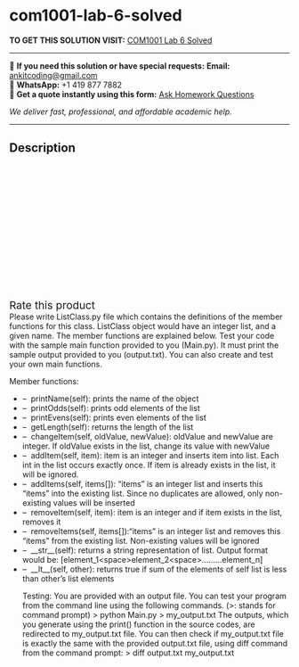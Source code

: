 # com1001-lab-6-solved
**TO GET THIS SOLUTION VISIT:** [COM1001 Lab 6 Solved](https://www.ankitcodinghub.com/product/com1001-lab-6-solved/)


---

📩 **If you need this solution or have special requests:** **Email:** ankitcoding@gmail.com  
📱 **WhatsApp:** +1 419 877 7882  
📄 **Get a quote instantly using this form:** [Ask Homework Questions](https://www.ankitcodinghub.com/services/ask-homework-questions/)

*We deliver fast, professional, and affordable academic help.*

---

<h2>Description</h2>



<div class="kk-star-ratings kksr-auto kksr-align-center kksr-valign-top" data-payload="{&quot;align&quot;:&quot;center&quot;,&quot;id&quot;:&quot;99929&quot;,&quot;slug&quot;:&quot;default&quot;,&quot;valign&quot;:&quot;top&quot;,&quot;ignore&quot;:&quot;&quot;,&quot;reference&quot;:&quot;auto&quot;,&quot;class&quot;:&quot;&quot;,&quot;count&quot;:&quot;0&quot;,&quot;legendonly&quot;:&quot;&quot;,&quot;readonly&quot;:&quot;&quot;,&quot;score&quot;:&quot;0&quot;,&quot;starsonly&quot;:&quot;&quot;,&quot;best&quot;:&quot;5&quot;,&quot;gap&quot;:&quot;4&quot;,&quot;greet&quot;:&quot;Rate this product&quot;,&quot;legend&quot;:&quot;0\/5 - (0 votes)&quot;,&quot;size&quot;:&quot;24&quot;,&quot;title&quot;:&quot;COM1001 Lab 6 Solved&quot;,&quot;width&quot;:&quot;0&quot;,&quot;_legend&quot;:&quot;{score}\/{best} - ({count} {votes})&quot;,&quot;font_factor&quot;:&quot;1.25&quot;}">

<div class="kksr-stars">

<div class="kksr-stars-inactive">
            <div class="kksr-star" data-star="1" style="padding-right: 4px">


<div class="kksr-icon" style="width: 24px; height: 24px;"></div>
        </div>
            <div class="kksr-star" data-star="2" style="padding-right: 4px">


<div class="kksr-icon" style="width: 24px; height: 24px;"></div>
        </div>
            <div class="kksr-star" data-star="3" style="padding-right: 4px">


<div class="kksr-icon" style="width: 24px; height: 24px;"></div>
        </div>
            <div class="kksr-star" data-star="4" style="padding-right: 4px">


<div class="kksr-icon" style="width: 24px; height: 24px;"></div>
        </div>
            <div class="kksr-star" data-star="5" style="padding-right: 4px">


<div class="kksr-icon" style="width: 24px; height: 24px;"></div>
        </div>
    </div>

<div class="kksr-stars-active" style="width: 0px;">
            <div class="kksr-star" style="padding-right: 4px">


<div class="kksr-icon" style="width: 24px; height: 24px;"></div>
        </div>
            <div class="kksr-star" style="padding-right: 4px">


<div class="kksr-icon" style="width: 24px; height: 24px;"></div>
        </div>
            <div class="kksr-star" style="padding-right: 4px">


<div class="kksr-icon" style="width: 24px; height: 24px;"></div>
        </div>
            <div class="kksr-star" style="padding-right: 4px">


<div class="kksr-icon" style="width: 24px; height: 24px;"></div>
        </div>
            <div class="kksr-star" style="padding-right: 4px">


<div class="kksr-icon" style="width: 24px; height: 24px;"></div>
        </div>
    </div>
</div>


<div class="kksr-legend" style="font-size: 19.2px;">
            <span class="kksr-muted">Rate this product</span>
    </div>
    </div>
<div class="page" title="Page 1">
<div class="layoutArea">
<div class="column">
Please write ListClass.py file which contains the definitions of the member functions for this class. ListClass object would have an integer list, and a given name. The member functions are explained below. Test your code with the sample main function provided to you (Main.py). It must print the sample output provided to you (output.txt). You can also create and test your own main functions.

Member functions:

<ul>
<li>– &nbsp;printName(self): prints the name of the object</li>
<li>– &nbsp;printOdds(self): prints odd elements of the list</li>
<li>– &nbsp;printEvens(self): prints even elements of the list</li>
<li>– &nbsp;getLength(self): returns the length of the list</li>
<li>– &nbsp;changeItem(self, oldValue, newValue): oldValue and newValue are integer. If oldValue exists
in the list, change its value with newValue
</li>
<li>– &nbsp;addItem(self, item): item is an integer and inserts item into list. Each int in the list occurs
exactly once. If item is already exists in the list, it will be ignored.
</li>
<li>– &nbsp;addItems(self, items[]): “items” is an integer list and inserts this “items” into the existing list.
Since no duplicates are allowed, only non-existing values will be inserted
</li>
<li>– &nbsp;removeItem(self, item): item is an integer and if item exists in the list, removes it</li>
<li>– &nbsp;removeItems(self, items[]):“items” is an integer list and removes this “items” from the
existing list. Non-existing values will be ignored
</li>
<li>– &nbsp;__str__(self): returns a string representation of list. Output format would be:
[element_1&lt;space&gt;element_2&lt;space&gt;………element_n]
</li>
<li>– &nbsp;__lt__(self, other): returns true if sum of the elements of self list is less than other’s list
elements

Testing: You are provided with an output file. You can test your program from the command line using the following commands. (&gt;: stands for command prompt) &gt; python Main.py &gt; my_output.txt The outputs, which you generate using the print() function in the source codes, are redirected to my_output.txt file. You can then check if my_output.txt file is exactly the same with the provided output.txt file, using diff command from the command prompt: &gt; diff output.txt my_output.txt
</li>
</ul>
</div>
</div>
</div>

